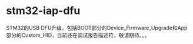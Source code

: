 # stm32-iap-dfu
STM32的USB DFU升级，包括BOOT部分的Device_Firmware_Upgrade和App部分的Custom_HID，目前还在调试报告描述符，敬请期待。。。
